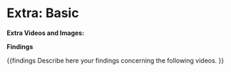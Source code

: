 # Extra: Basic #

**Extra Videos and Images:**

**Findings**

{{findings
Describe here your findings concerning the following videos.
}}
